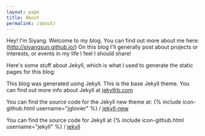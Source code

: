 ```yaml
---
layout: page
title: About
permalink: /about/
---
```


Hey! I'm Siyang. Welcome to my blog.
You can find out more about me here: (http://siyangsun.github.io/)
On this blog I'll generally post about projects or interests, or events in my life I feel I should share!



Here's some stuff about Jekyll, which is what I used to generate the static pages for this blog:

This blog was generated using Jekyll. This is the base Jekyll theme. You can find out more info about Jekyll at [jekyllrb.com](http://jekyllrb.com/)

You can find the source code for the Jekyll new theme at:
{% include icon-github.html username="jglovier" %} /
[jekyll-new](https://github.com/jglovier/jekyll-new)

You can find the source code for Jekyll at
{% include icon-github.html username="jekyll" %} /
[jekyll](https://github.com/jekyll/jekyll)

